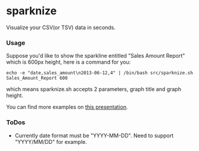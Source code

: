 # sparknize

Visualize your CSV(or TSV) data in seconds.

### Usage

Suppose you'd like to show the sparkline entitled "Sales Amount Report" which is 600px height, here is a command for you:

    echo -e "date,sales_amount\n2013-06-12,4" | /bin/bash src/sparknize.sh Sales_Amount_Report 600

which means sparknize.sh accepts 2 parameters, graph title and graph height.

You can find more examples on [this presentation](http://www.slideshare.net/keiswd/sparknize-visualize-csv-data-with-sparkline-in-seconds).

### ToDos

- Currently date format must be "YYYY-MM-DD". Need to support "YYYY/MM/DD" for example.

